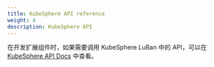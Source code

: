 ```yaml
---
title: KubeSphere API reference
weight: 4
description: KubeSphere API
---
```


在开发扩展组件时，如果需要调用 KubeSphere LuBan 中的 API，可以在 [KubeSphere API Docs](https://kubesphere.io/api/kubesphere/) 中查看。